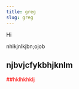 ```yaml
---
title: greg
slug: greg
---
```

Hi

nhlkjnlkjbn;ojob


## njbvjcfykbhjknlm

<div style="color:red">
##hklhkhklj
</div>


